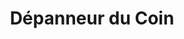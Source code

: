 ---
title: "Dépanneur du Coin"
url: /montreal/depanneur-du-coin-boulevard-decarie/
shop: convenience
---